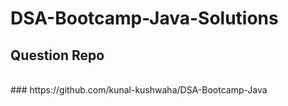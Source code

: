 # DSA-Bootcamp-Java-Solutions
## Question Repo 
<br />
### https://github.com/kunal-kushwaha/DSA-Bootcamp-Java
